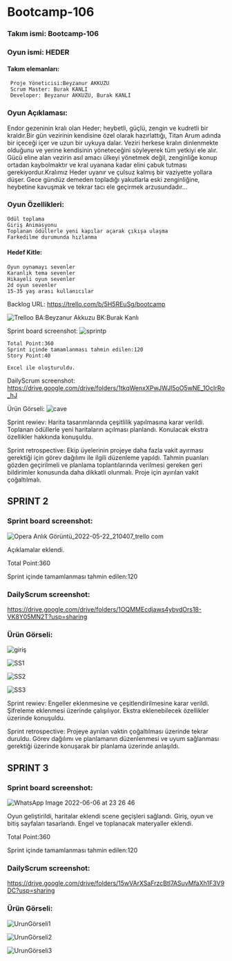# Bootcamp-106
### Takım ismi: Bootcamp-106

### Oyun ismi: HEDER

#### Takım elemanları: 
     Proje Yöneticisi:Beyzanur AKKUZU
     Scrum Master: Burak KANLI
     Developer: Beyzanur AKKUZU, Burak KANLI

### Oyun Açıklaması:
Endor gezeninin kralı olan Heder; heybetli, güçlü, zengin ve kudretli bir kraldır.Bir gün vezirinin kendisine özel olarak hazırlattığı, Titan Arum adında bir içeceği 
içer ve uzun bir uykuya dalar. Veziri herkese kralın dinlenmekte olduğunu ve yerine kendisinin yöneteceğini söyleyerek tüm yetkiyi ele alır. Gücü eline alan vezirin asıl amacı ülkeyi yönetmek değil, zenginliğe konup ortadan kaybolmaktır ve kral uyanana kadar elini çabuk tutması gerekiyordur.Kralımız Heder uyanır ve çulsuz kalmış bir vaziyette yollara düşer. Gece gündüz demeden topladığı yakutlarla eski zenginliğine, heybetine kavuşmak ve tekrar tacı ele geçirmek arzusundadır...

### Oyun Özellikleri: 
	Ödül toplama
	Giriş Animasyonu 
	Toplanan ödüllerle yeni kapılar açarak çıkışa ulaşma
	Farkedilme durumunda hızlanma
	
#### Hedef Kitle:
	Oyun oynamayı sevenler
	Karanlık tema sevenler
	Hikayeli oyun sevenler
	2d oyun sevenler
	15-35 yaş arası kullanıcılar
  
  Backlog URL:
  https://trello.com/b/5H5REuSg/bootcamp
  
  ![Trelloo](https://user-images.githubusercontent.com/58599484/167489306-53c63f3d-ec76-461e-964b-63b6bac9de2b.png)
	BA:Beyzanur Akkuzu
	BK:Burak Kanlı
	
Sprint board screenshot:
![sprintp](https://user-images.githubusercontent.com/58599484/167713618-ca84a0ad-6563-43bb-a6e1-09532a9cfd55.png)
	
	
	Total Point:360
	Sprint içinde tamamlanması tahmin edilen:120
	Story Point:40

	Excel ile oluşturuldu.
  DailyScrum screenshot:
  https://drive.google.com/drive/folders/1tkqWenxXPwJWJl5oO5wNE_1OcIrRo_hJ
  
  Ürün Görseli:
  ![cave](https://user-images.githubusercontent.com/58599484/167376280-f0ddfdc1-e6d7-4ebc-a3b0-bf48dc0fd63f.png)
  
  
  Sprint rewiev: Harita tasarımlarında çeşitlilik yapılmasına karar verildi.
  Toplanan ödüllerle yeni haritaların açılması planlandı. Konulacak ekstra özellikler hakkında konuşuldu.


  Sprint retrospective: Ekip üyelerinin projeye daha fazla vakit ayırması gerektiği için görev dağılımı ile ilgili düzenleme yapıldı.
  Tahmin puanları gözden geçirilmeli ve planlama toplantılarında verilmesi gereken geri bildirimler konusunda daha dikkatli olunmalı.
  Proje için ayırılan vakit çoğaltılmalı.
  
  
  ## SPRINT 2
  
  ### Sprint board screenshot:
  ![Opera Anlık Görüntü_2022-05-22_210407_trello com](https://user-images.githubusercontent.com/58599484/169709357-c9a1376a-fee6-4bca-a779-b6c9cae72d03.png)
  
  Açıklamalar eklendi.
  
  Total Point:360
  
  Sprint içinde tamamlanması tahmin edilen:120
  
  
  ### DailyScrum screenshot:
  
  https://drive.google.com/drive/folders/1OQMMEcdjaws4ybvdOrs18-VK8Y05MN2T?usp=sharing
  
 ### Ürün Görseli:
 
  ![giriş](https://user-images.githubusercontent.com/61544442/169712219-845dce02-e3c9-4353-b8c1-c883d13866db.png)
 
 ![SS1](https://user-images.githubusercontent.com/58599484/169709614-315da54e-6d20-4d08-88b5-e59a17700fe4.png) 
  
  ![SS2](https://user-images.githubusercontent.com/58599484/169709639-6204f528-229d-469b-ba18-ed10253f3bbb.png)
  
  ![SS3](https://user-images.githubusercontent.com/58599484/169709647-66bde8b8-222d-4e04-8730-32a8b4a673a8.png)
  
  
  Sprint rewiev: Engeller eklenmesine ve çeşitlendirilmesine karar verildi. Şifreleme eklenmesi üzerinde çalışılıyor. Ekstra eklenebilecek özellikler üzerinde konuşuldu.
  
  Sprint retrospective: Projeye ayrılan vaktin çoğaltılması üzerinde tekrar duruldu. Görev dağılımı ve planlamanın düzenlenmesi ve uyum sağlanması gerektiği üzerinde konuşarak bir planlama üzerinde anlaşıldı.
  
  ## SPRINT 3

### Sprint board screenshot:

![WhatsApp Image 2022-06-06 at 23 26 46](https://user-images.githubusercontent.com/58599484/172243039-476d1abe-ce6e-4083-a08e-114be24af98b.jpeg)


Oyun geliştirildi, haritalar eklendi scene geçişleri sağlandı. Giriş, oyun ve bitiş sayfaları tasarlandı. Engel ve toplanacak materyaller eklendi. 
  
  Total Point:360
  
  Sprint içinde tamamlanması tahmin edilen:120
  
   ### DailyScrum screenshot:
   
   https://drive.google.com/drive/folders/15wVArXSaFrzcBtl7ASuvMfaXh1F3V9DC?usp=sharing
   
   ### Ürün Görseli:
   
   ![UrunGörseli1](https://user-images.githubusercontent.com/58599484/172242786-835dfc01-cd49-4923-ba35-41ccdd309987.png)
   
   ![UrunGörseli2](https://user-images.githubusercontent.com/58599484/172242839-79d97f98-5729-4f57-a6d3-ee6b834b8b2b.png)
   
   ![UrunGörseli3](https://user-images.githubusercontent.com/58599484/172242892-046a3f26-fe96-4c1d-8f91-4635fff61cb4.png)

   

